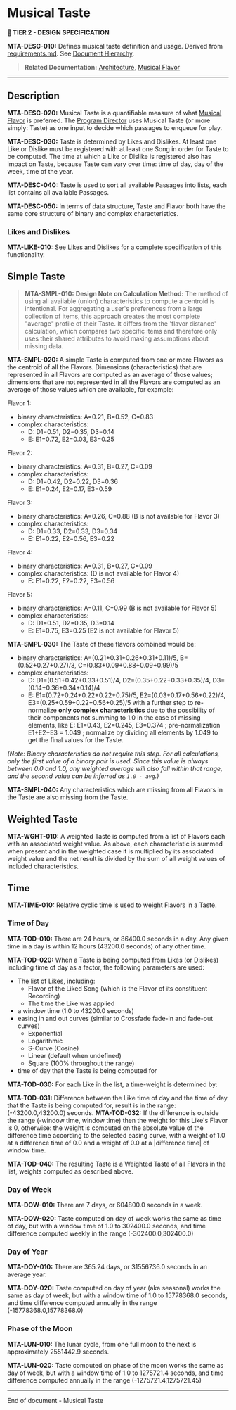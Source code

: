 # Musical Taste

**🎼 TIER 2 - DESIGN SPECIFICATION**

**MTA-DESC-010:** Defines musical taste definition and usage. Derived from [requirements.md](requirements.md). See [Document Hierarchy](document_hierarchy.md).

> **Related Documentation:** [Architecture](architecture.md), [Musical Flavor](musical_flavor.md)

---

## Description

**MTA-DESC-020:** Musical Taste is a quantifiable measure of what [Musical Flavor](musical_flavor.md) is preferred. The [Program Director](program_director.md) uses Musical Taste (or more simply: Taste) as one input to decide which passages to enqueue for play.

**MTA-DESC-030:** Taste is determined by Likes and Dislikes.  At least one Like or Dislike must be registered with at least one Song in order for Taste
to be computed.  The time at which a Like or Dislike is registered also has impact on Taste, because Taste can vary over time: time of day, 
day of the week, time of the year.

**MTA-DESC-040:** Taste is used to sort all available Passages into lists, each list contains all available Passages.

**MTA-DESC-050:** In terms of data structure, Taste and Flavor both have the same core structure of binary and complex characteristics.

### Likes and Dislikes

**MTA-LIKE-010:** See [Likes and Dislikes](like_dislike.md) for a complete specification of this functionality.


## Simple Taste

> **MTA-SMPL-010:** **Design Note on Calculation Method:** The method of using all available (union) characteristics to compute a centroid is intentional. For aggregating a user's preferences from a large collection of items, this approach creates the most complete "average" profile of their Taste. It differs from the 'flavor distance' calculation, which compares two specific items and therefore only uses their shared attributes to avoid making assumptions about missing data.

**MTA-SMPL-020:** A simple Taste is computed from one or more Flavors as the centroid of all the Flavors.  Dimensions (characteristics) that are represented 
in all Flavors are computed as an average of those values; dimensions that are not represented in all the Flavors are computed as an average 
of those values which are available, for example:

Flavor 1:
 - binary characteristics: A=0.21, B=0.52, C=0.83
 - complex characteristics:
   - D: D1=0.51, D2=0.35, D3=0.14
   - E: E1=0.72, E2=0.03, E3=0.25
   
Flavor 2:
 - binary characteristics: A=0.31, B=0.27, C=0.09
 - complex characteristics:
   - D: D1=0.42, D2=0.22, D3=0.36
   - E: E1=0.24, E2=0.17, E3=0.59

Flavor 3:
 - binary characteristics: A=0.26, C=0.88 (B is not available for Flavor 3)
 - complex characteristics:
   - D: D1=0.33, D2=0.33, D3=0.34
   - E: E1=0.22, E2=0.56, E3=0.22

Flavor 4:
 - binary characteristics: A=0.31, B=0.27, C=0.09
 - complex characteristics: (D is not available for Flavor 4)
   - E: E1=0.22, E2=0.22, E3=0.56

Flavor 5:
 - binary characteristics: A=0.11, C=0.99 (B is not available for Flavor 5)
 - complex characteristics:
   - D: D1=0.51, D2=0.35, D3=0.14
   - E: E1=0.75, E3=0.25 (E2 is not available for Flavor 5)
   
**MTA-SMPL-030:** The Taste of these flavors combined would be:
 - binary characteristics: A=(0.21+0.31+0.26+0.31+0.11)/5, B=(0.52+0.27+0.27)/3, C=(0.83+0.09+0.88+0.09+0.99)/5
 - complex characteristics:
   - D: D1=(0.51+0.42+0.33+0.51)/4, D2=(0.35+0.22+0.33+0.35)/4, D3=(0.14+0.36+0.34+0.14)/4
   - E: E1=(0.72+0.24+0.22+0.22+0.75)/5, E2=(0.03+0.17+0.56+0.22)/4, E3=(0.25+0.59+0.22+0.56+0.25)/5
with a further step to re-normalize **only complex characteristics** due to the possibility of their components not summing to 1.0 in the case of missing elements,
like E: E1=0.43, E2=0.245, E3=0.374 ; pre-normalization E1+E2+E3 = 1.049 ; normalize by dividing all elements by 1.049 to get the final values for the Taste.

*(Note: Binary characteristics do not require this step. For all calculations, only the first value of a binary pair is used. Since this value is always between 0.0 and 1.0, any weighted average will also fall within that range, and the second value can be inferred as `1.0 - avg`.)*

**MTA-SMPL-040:** Any characteristics which are missing from all Flavors in the Taste are also missing from the Taste.

## Weighted Taste
**MTA-WGHT-010:** A weighted Taste is computed from a list of Flavors each with an associated weight value. As above, each characteristic is summed when present and in the
weighted case it is multiplied by its associated weight value and the net result is divided by the sum of all weight values of included characteristics.

## Time
**MTA-TIME-010:** Relative cyclic time is used to weight Flavors in a Taste.

### Time of Day
**MTA-TOD-010:** There are 24 hours, or 86400.0 seconds in a day.  Any given time in a day is within 12 hours (43200.0 seconds) of any other time.

**MTA-TOD-020:** When a Taste is being computed from Likes (or Dislikes) including time of day as a factor, the following parameters are used:
- The list of Likes, including:
  - Flavor of the Liked Song (which is the Flavor of its constituent Recording)
  - The time the Like was applied
- a window time (1.0 to 43200.0 seconds)
- easing in and out curves (similar to Crossfade fade-in and fade-out curves)
  - Exponential
  - Logarithmic
  - S-Curve (Cosine)
  - Linear (default when undefined)
  - Square (100% throughout the range)
- time of day that the Taste is being computed for

**MTA-TOD-030:** For each Like in the list, a time-weight is determined by:

**MTA-TOD-031:** Difference between the Like time of day and the time of day that the Taste is being computed for, result is in the range: (-43200.0,43200.0) seconds.
**MTA-TOD-032:** If the difference is outside the range (-window time, window time) then the weight for this Like's Flavor is 0, otherwise:
the weight is computed on the absolute value of the difference time according to the selected easing curve, with a weight of 1.0 at a difference time
of 0.0 and a weight of 0.0 at a |difference time| of window time.

**MTA-TOD-040:** The resulting Taste is a Weighted Taste of all Flavors in the list, weights computed as described above.

### Day of Week
**MTA-DOW-010:** There are 7 days, or 604800.0 seconds in a week.

**MTA-DOW-020:** Taste computed on day of week works the same as time of day, but with a window time of 1.0 to 302400.0 seconds, and time difference computed weekly
in the range (-302400.0,302400.0)

### Day of Year
**MTA-DOY-010:** There are 365.24 days, or 31556736.0 seconds in an average year.

**MTA-DOY-020:** Taste computed on day of year (aka seasonal) works the same as day of week, but with a window time of 1.0 to 15778368.0 seconds, 
and time difference computed annually in the range (-15778368.0,15778368.0)

### Phase of the Moon
**MTA-LUN-010:** The lunar cycle, from one full moon to the next is approximately 2551442.9 seconds.

**MTA-LUN-020:** Taste computed on phase of the moon works the same as day of week, but with a window time of 1.0 to 1275721.4 seconds, 
and time difference computed annually in the range (-1275721.4,1275721.45)

----
End of document - Musical Taste